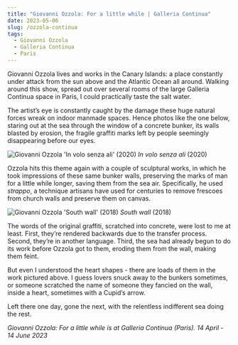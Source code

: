 ```yaml
---
title: "Giovanni Ozzola: For a little while | Galleria Continua"
date: 2023-05-06
slug: /ozzola-continua
tags:
  - Giovanni Ozzola
  - Galleria Continua
  - Paris
---
```


Giovanni Ozzola lives and works in the Canary Islands: a place constantly under attack from the sun above and the Atlantic Ocean all around. Walking around this show, spread out over several rooms of the large Galleria Continua space in Paris, I could practically taste the salt water.

The artist’s eye is constantly caught by the damage these huge natural forces wreak on indoor manmade spaces. Hence photos like the one below, staring out at the sea through the window of a concrete bunker, its walls blasted by erosion, the fragile graffiti marks left by people seemingly disappearing before our eyes.

![Giovanni Ozzola 'In volo senza ali' (2020)](/ozzola-continua-1.jpeg)
*In volo senza ali* (2020)

Ozzola hits this theme again with a couple of sculptural works, in which he took impressions of these same bunker walls, preserving the marks of man for a little while longer, saving them from the sea air. Specifically, he used *strappo*, a technique artisans have used for centuries to remove frescoes from church walls and preserve them on canvas.

![Giovanni Ozzola 'South wall' (2018)](/ozzola-continua-2.jpeg)
*South wall* (2018)

The words of the original graffiti, scratched into concrete, were lost to me at least. First, they’re rendered backwards due to the transfer process. Second, they’re in another language. Third, the sea had already begun to do its work before Ozzola got to them, eroding them from the wall, making them feint.

But even I understood the heart shapes - there are loads of them in the work pictured above. I guess lovers snuck away to the bunkers sometimes, or someone scratched the name of someone they fancied on the wall, inside a heart, sometimes with a Cupid’s arrow. 

Left there one day, gone the next, with the relentless indifferent sea doing the rest.

*Giovanni Ozzola: For a little while is at Galleria Continua (Paris). 14 April - 14 June 2023*
